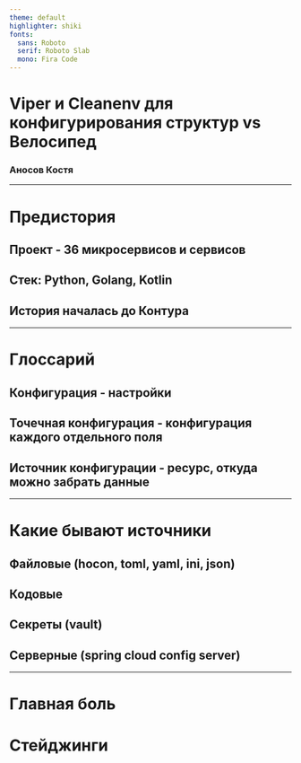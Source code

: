 ```yaml
---
theme: default
highlighter: shiki
fonts:
  sans: Roboto
  serif: Roboto Slab
  mono: Fira Code
---
```


# Viper и Cleanenv для конфигурирования структур vs Велосипед
 
### Аносов Костя

<a href="https://github.com/goreflect/gostructor" target="_blank" alt="GitHub"
  class="abs-br m-6 text-xl icon-btn opacity-50 !border-none !hover:text-white">
  <carbon-logo-github />
</a>

<style>
.logo_kontur {
  width: 30;
  height: 30;
  margin-bottom:  60px;
  margin-left:auto;
}
</style>

<!--
Всем привет! Сегодня я буду рассказывать про конфигурацию и как я решал проблемы конфигурирования в своём проекте
-->
---

# Предистория

## Проект - 36 микросервисов и сервисов
## Стек: Python, Golang, Kotlin

## История началась до Контура
---

# Глоссарий

## Конфигурация - настройки
## Точечная конфигурация - конфигурация каждого отдельного поля
## Источник конфигурации - ресурс, откуда можно забрать данные

---

# Какие бывают источники

## Файловые (hocon, toml, yaml, ini, json)
## Кодовые
## Секреты (vault)
## Серверные (spring cloud config server)

---

# Главная боль

# Стейджинги